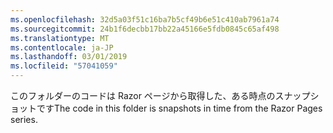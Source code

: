 ```yaml
---
ms.openlocfilehash: 32d5a03f51c16ba7b5cf49b6e51c410ab7961a74
ms.sourcegitcommit: 24b1f6decbb17bb22a45166e5fdb0845c65af498
ms.translationtype: MT
ms.contentlocale: ja-JP
ms.lasthandoff: 03/01/2019
ms.locfileid: "57041059"
---
```

<span data-ttu-id="4c5c1-101">このフォルダーのコードは Razor ページから取得した、ある時点のスナップショットです</span><span class="sxs-lookup"><span data-stu-id="4c5c1-101">The code in this folder is snapshots in time from the Razor Pages series.</span></span>
